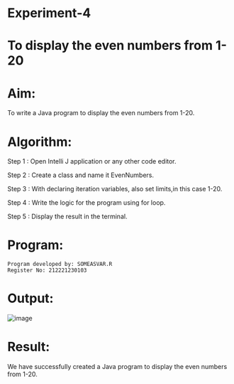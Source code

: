 # Experiment-4

# To display the even numbers from 1-20
# Aim:
  To write a Java program to display the even numbers from 1-20.
# Algorithm:
Step 1 : Open Intelli J application or any other code editor.

Step 2 : Create a class and name it EvenNumbers.

Step 3 : With declaring iteration variables, also set limits,in this case 1-20.

Step 4 : Write the logic for the program using for loop.

Step 5 : Display the result in the terminal.
# Program:
```
Program developed by: SOMEASVAR.R
Register No: 212221230103
```
# Output:
![image](https://github.com/SOMEASVAR/even-loop/assets/93434149/5c54c222-bc04-47f9-88f8-cc1c637afb99)
# Result:
 We have successfully created a Java program to display the even numbers from 1-20.
